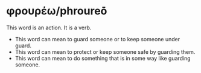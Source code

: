 # φρουρέω/phroureō
This word is an action. It is a verb.
* This word can mean to guard someone or to keep someone under guard.
* This word can mean to protect or keep someone safe by guarding them.
* This word can mean to do something that is in some way like guarding someone.
